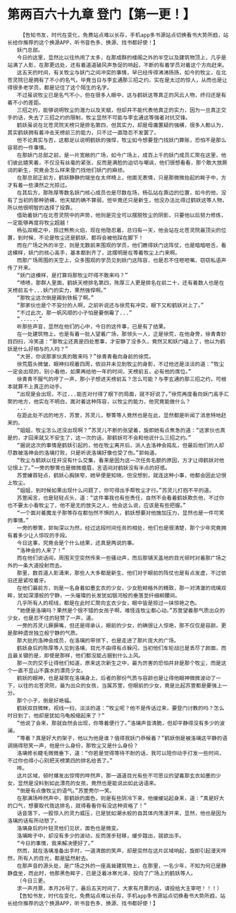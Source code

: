 # 第两百六十九章 登门【第一更！】
        【告知书友，时代在变化，免费站点难以长存，手机app多书源站点切换看书大势所趋，站长给你推荐的这个换源APP，听书音色多、换源、找书都好使！】
       妖门总部。
       今日的这里，显然比以往热闹了太多，在那成群的楼阁之外的半空以及建筑物顶上，几乎是站满了人影，在那更远处，还有着道道破风声急促的响起，不断的有着学员对着这个方向赶来。
       这五天的时间，有关牧尘与妖门之间冲突的事情，早已经传得沸沸扬扬，如今的牧尘，在北苍灵院已是拥有了不小的名气，毕竟当日与李玄通那三招之约，实在是太过的惊人，从而也是让得很多老学员，都是记住了这个陌生的名字。
       不过虽说牧尘已是名气不小，但在很多人眼中，这与鹤妖这等真正的风云人物，终归还是有着不小的差距。
       三招之约，能够说明牧尘的潜力以及天赋，但却并不能代表他真正的实力，因为一旦真正交手的话，失去了三招之约的限制，牧尘显然不可能与李玄通这等强者对抗交锋。
       鹤妖虽说在北苍灵院天榜只是排名第四，但其实力，却是毋庸置疑的强横，很多人都认为，其实鹤妖拥有着冲击天榜前三的能力，只不过一直隐忍不发罢了。
       但不论真实与否，这都足以说明鹤妖的强悍，牧尘如今想要登门找妖门算账，恐怕不是那么容易的一件事情。
       在那妖门总部之前，是一片宽敞的广场，如今广场上，成百上千的妖门成员汇聚在这里，他们彼此嬉笑着，不仅没有丝毫的紧张，反而是满脸的迫切与嘲讽，他们很想看看，那个敢大放厥词的新生，究竟会怎么样来登门找他们妖门的麻烦。
       在那总部正前方，鹤妖静静的端坐在太师椅上，他面无表情，只是那微微抬起的眸子中，方才有着一些漠然之光掠过。
       在其后方，那陈厚等数名妖门核心成员也是尽数在场，杨弘站在靠边的位置，如今的他，没有了当初的那种骄横，他天赋的确不算弱，但毕竟还只是新生，他没办法比得过鹤妖这等人物，所以他很明智的选择了投靠。
       借助着妖门在北苍灵院中的声势，他则是完全可以摆脱牧尘的阴影，只要他以后努力修炼，一定能够再度将牧尘超越！
       杨弘双眼之中，掠过熊熊火焰，现在他隐忍着，总归有一天，他会站在北苍灵院最顶尖的位置，到时候，不论是牧尘还是鹤妖，都将会被他踩在脚下！
       而在广场之外的半空，则是无数前来围观的学员，他们瞧得妖门这阵仗，也是暗暗咂舌，看这模样，妖门的核心高手，基本都到齐了，这摆明是在等着牧尘上门来啊。
       而那广场周围的天空上，众多围观的学员见到妖门这阵容，也是忍不住咂咂嘴，窃窃私语声传了开来。
       “妖门这模样，是打算将那牧尘吓得不敢来吗？”
       “啧啧，那群人里面，鹤妖天榜排名第四，陈厚三人更是排名在前二十，还有着数人也是在天榜前五十...妖门的实力，果然强悍啊。”
       “那牧尘这次倒是踢到铁板了啊。”
       “那家伙也是个不安分的人啊，之前听说还与徐荒有冲突，眼下又和鹤妖对上了。”
       “不过此次，那一帆风顺的小子怕是要倒霉了...”
       “......”
       听那些声音，显然在他们的心中，今日的这件事，已是有了结果。
       在一处建筑物上，也是有着一批人望着广场，那领头一人，正是徐荒，在他身旁，徐青青妙目四扫，冷笑道：“那牧尘还真是四处惹事，才安静了没多久，竟然又和妖门磕上了，他以为鹤妖是什么好相与的人吗？”
       “大哥，你说那家伙真的敢来吗？”徐青青看向身前的徐荒。
       徐荒眉头微皱，眼神扫视着四周，依旧并未见到牧尘的身影，不过他还是淡淡的道：“牧尘一定会出现的，别小看他，如果再给他一年的时间，天榜前五，必有他的席位。”
       徐青青不服气的哼了一声，那小子想进天榜前五？怎么可能？与李玄通的那三招之约，可根本就算不上真正的动手。
       “出现是会出现，不过...能否对付得了眼下的局面，就不好说了。”徐荒再度看向妖门高手汇聚的地方，他实在不明白，面对着这种阵容，以牧尘的能力，他究竟能做什么？
       ...
       在距此处不远的地方，苏萱，苏灵儿，黎箐等人竟然也是在此，显然都是听闻了消息特地赶来的。
       “姐姐，牧尘怎么还没出现啊？”苏灵儿不断的张望着，旋即她有点焦急的道：“这家伙也真是的，才回来就又不安生了，这一次的话，那鹤妖可不会和他说什么三招之约。”
       “据说这次的事情是鹤妖引起的，他在牧尘离开后，派人去洛神会捣乱，但最后他们的人却尽数被洛神会的洛璃打败，只是听说洛璃好像也受了伤。”郭匈道。
       “牧尘与鹤妖以往并没有什么交集，看来是因为这一次任务名额的原因，方才让得鹤妖对他记恨上了。”一旁的黎箐也是微微蹙眉，言语间对鹤妖没有半点的好感。
       苏萱螓首轻点，鹤妖心胸狭窄，她早便是知晓，但没想到，就连这种小事，他都会因此记恨上牧尘。
       “姐姐，到时候如果出现什么问题了，你可得出手帮牧尘才行。”苏灵儿打抱不平的道。
       苏萱闻言，也是轻轻点头，道：“这件事我也有些责任，自然不会看着鹤妖欺负他，不过你也不要太小看牧尘了，他不是无的放矢之人，他会这么说，应该是有些把握。”
       “一个面对着魔龙子那等存在都怡然不惧的人，鹤妖想要对他施加压力，显然也是一件可笑的事情。”
       一旁的黎箐，郭匈深以为然，经过这段时间任务的相处，他们也是很清楚，那个少年究竟拥有着多少让人惊叹的手段。
       今日这事，究竟会是个什么结果，还真是两说的事。
       “洛神会的人来了！”
       而在他们说话间，周围天空突然传来一些骚动声，而后那铺天盖地的目光顿时对着那广场之外的一条大道投射而去。
       那里，数百道人影涌来，那些人大多都是新生，他们对于眼前的阵仗也是有点发虚，不过依旧还是紧咬着牙。
       在他们最前方，则是一名身着如墨玄衣的少女，少女脸颊格外的精致，那一对清澈的琉璃双眸，犹如深潭般的宁静，一头璀璨的长发犹如银河般的垂落至纤细柳腰间。
       几乎所有人的视线，都是在此时汇聚向玄衣少女，眼中皆是掠过一抹惊艳之色。
       “她便是洛璃吗？果然是个很不错的女孩子啊，难怪连牧尘都心动。”苏萱望着那气质出众的少女，也是忍不住的轻赞了一声，道。
       一旁的苏灵儿撅撅嘴，但还是得承认，眼前的少女，的确很让人惊艳，那不仅仅是容颜，更是那种遗世独立般宁静的气质。
       那大批的洛神会成员，在洛璃的带领下，也是走进了那片庞大的广场。
       鹤妖身后的陈厚等人见到洛璃，目光不由得有点躲闪，当初他们车轮战已是丢尽了颜面，而且最关键的是，即使是那样，他们都没能占据到什么上风。
       那一次的交手让得他们知道，原来这次新生之中，最为厉害的恐怕并非是那个牧尘，而是这个一直不显山不露水的漂亮少女。
       鹤妖的眼神，也是凝聚在洛璃身上，后者的那份气质与容颜也是让得他眼神微微波动了一下，以往的北苍灵院，最为出众的女孩，当属苏萱，但眼前的少女，竟是比起苏萱都是要强上一分。
       那个小子，倒是好艳福。
       鹤妖双目微眯，视线一扫，淡淡的道：“牧尘呢？他不是传话过来，要登门讨教的吗？怎么时日到了，他却是犹如乌龟般缩起来了？”
       “他说了会来，那就自然会出现，你等着便行了。”洛璃声音清脆，但却平静得没有多少的波澜。
       “等着？真是好大的架子，他以为他是谁？值得我妖门恭候着？”鹤妖倒是被洛璃这平静的语调搞得怒笑一声，他是什么身份，那牧尘又是什么身份？
       洛璃修长睫毛微微垂下，道：“你若是觉得等待不耐的话，我可以陪你动手打发一些时间，不过你也得小心别把天榜第四的排名给丢了。”
       哗。
       这片区域，顿时爆发出惊愕的哗然声，那一道道目光有些不可思议的望着那玄衣如墨的少女，显然是没料到如此漂亮的女孩，竟然也是能说出如此话语来。
       “倒是有点像牧尘的语气。”苏萱莞尔一笑。
       在那满场哗然声中，那鹤妖的面色，则是有些阴冷下来，他缓缓站起身来，道：“真是好大的口气，想要取代我这排名，就得看看你有没这种资格了！”
       话音落下，一股惊人的灵力威压，已是犹如潮水般的自其体内荡漾开来，显然，他也是因为洛璃的话有所动怒了。
       洛璃身后的叶轻灵他们见状，面色也是微变。
       洛璃眸子中，却没有多少的波动，反而莲步轻移，缓步踏出，就欲出手。
       “今日的事情，我来解决便好了。”
       然而，就在洛璃准备出手时，一道清朗的笑声，却是突然在这片区域响起，旋即引起漫天哗然，所有人的目光，都是猛然射去。
       在那声音的源头处，是广场之外的一座高耸建筑物上，在那里，一名少年，不知为何已是静静盘坐，而此时，他那黑色眸子，已是泛着冰寒光泽，投向了广场上的鹤妖等人。
       （今日三更。
       求一声月票，本月26号了，最后五天时间了，大家有月票的话，请投给大主宰吧！！！）
       【告知书友，时代在变化，免费站点难以长存，手机app多书源站点切换看书大势所趋，站长给你推荐的这个换源APP，听书音色多、换源、找书都好使！】